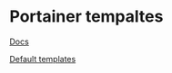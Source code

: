 # Portainer tempaltes

[Docs](https://portainer.readthedocs.io/en/stable/templates.html)


[Default templates](https://github.com/portainer/templates)

